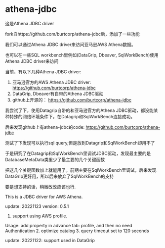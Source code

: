 # athena-jdbc

这是Athena JDBC driver

fork自https://github.com/burtcorp/athena-jdbc后，添加了一些功能

我们可以通过Athena JDBC driver来访问亚马逊AWS Athena数据。

也可以在一些SQL workbench里例如(DataGrip, Dbeaver, SqlWorkBench)使用Athena JDBC driver来访问

当前，有以下几种Athena JDBC driver:
1. 亚马逊官方的AWS Athena JDBC driver: https://github.com/burtcorp/athena-jdbc
2. DataGrip, Dbeaver有自带的Athena JDBC驱动
3. github上开源的： https://github.com/burtcorp/athena-jdbc

我尝试了下，使用Datagrip自带的和亚马逊官方的Athena JDBC驱动，都没能某种特殊的网络环境条件下，在Datagrip和SqlWorkBench连接成功。

后来发现github上有athena-jdbc的code: https://github.com/burtcorp/athena-jdbc

测试了下发现可以执行sql query,但是放到Datagrip和SqlWorkBench却用不了

于是研究了在Datagrip和SqlWorkBench里调试JDBC驱动，发现最主要的是DatabaseMetaData类里少了最主要的几个关键函数

把这几个关键函数加上就能用了。前期主要在SqlWorkBench里调试，后来发现DataGrip更好用，所以后来放弃了SqlWorkBench的支持

要是想支持的话，稍微改改应该也行. 





This is a JDBC driver for AWS Athena.

update: 20221123 version: 0.5.1
1. support using AWS profile. 

Usage: add property in advance tab: profile, and then no need Authentication
2. optimize catalog
3. query timeout set to 120 seconds

update: 20221122:
support used in DataGrip

